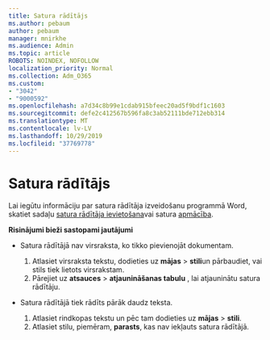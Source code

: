 ```yaml
---
title: Satura rādītājs
ms.author: pebaum
author: pebaum
manager: mnirkhe
ms.audience: Admin
ms.topic: article
ROBOTS: NOINDEX, NOFOLLOW
localization_priority: Normal
ms.collection: Adm_O365
ms.custom:
- "3042"
- "9000592"
ms.openlocfilehash: a7d34c8b99e1cdab915bfeec20ad5f9bdf1c1603
ms.sourcegitcommit: defe2c412567b596fa8c3ab52111bde712ebb314
ms.translationtype: MT
ms.contentlocale: lv-LV
ms.lasthandoff: 10/29/2019
ms.locfileid: "37769778"
---
```

# <a name="table-of-contents"></a>Satura rādītājs

Lai iegūtu informāciju par satura rādītāja izveidošanu programmā Word, skatiet sadaļu [satura rādītāja ievietošana](https://support.office.com/article/882e8564-0edb-435e-84b5-1d8552ccf0c0)vai satura [apmācība](https://go.microsoft.com/fwlink/?linkid=2065106).

**Risinājumi bieži sastopami jautājumi**

- Satura rādītājā nav virsraksta, ko tikko pievienojāt dokumentam.
  1. Atlasiet virsraksta tekstu, dodieties uz **mājas** > **stili**un pārbaudiet, vai stils tiek lietots virsrakstam.
  2. Pārejiet uz **atsauces** > **atjaunināšanas tabulu** , lai atjauninātu satura rādītāju.

- Satura rādītājā tiek rādīts pārāk daudz teksta. 
  1. Atlasiet rindkopas tekstu un pēc tam dodieties uz **mājas** > **stili**.
  2. Atlasiet stilu, piemēram, **parasts**, kas nav iekļauts satura rādītājā.